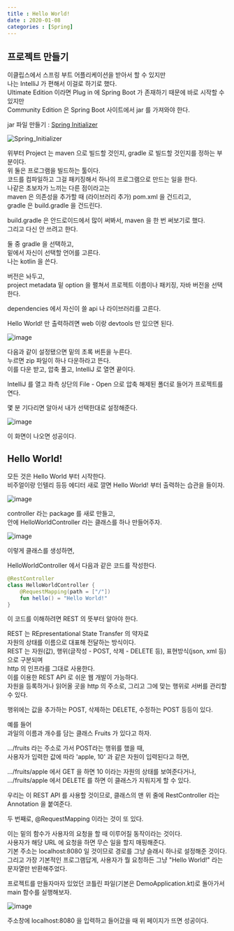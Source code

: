 ```yaml
---
title : Hello World!
date : 2020-01-08
categories : [Spring]
---
```


## 프로젝트 만들기

이클립스에서 스프링 부트 어플리케이션을 받아서 할 수 있지만  
나는 IntelliJ 가 편해서 이걸로 하기로 했다.  
Ultimate Edition 이라면 Plug in 에 Spring Boot 가 존재하기 때문에 바로 시작할 수 있지만  
Community Edition 은 Spring Boot 사이트에서 jar 를 가져와야 한다.  

jar 파일 만들기 : [Spring Initializer](https://start.spring.io/)  


![Spring_Initializer](https://user-images.githubusercontent.com/22045424/71966665-5a757200-3245-11ea-8a30-7b1ac9b4959a.png)

위부터 Project 는 maven 으로 빌드할 것인지, gradle 로 빌드할 것인지를 정하는 부분이다.  
위 둘은 프로그램을 빌드하는 툴이다.  
코드를 컴파일하고 그걸 패키징해서 하나의 프로그램으로 만드는 일을 한다.  
나같은 초보자가 느끼는 다른 점이라고는  
maven 은 의존성을 추가할 때 (라이브러리 추가) pom.xml 을 건드리고,  
gradle 은 build.gradle 을 건드린다.  

build.gradle 은 안드로이드에서 많이 써봐서, maven 을 한 번 써보기로 했다.  
그리고 다신 안 쓰려고 한다.  

둘 중 gradle 을 선택하고,  
밑에서 자신이 선택할 언어를 고른다.  
나는 kotlin 을 쓴다.  

버전은 놔두고,  
project metadata 밑 option 을 펼쳐서 프로젝트 이름이나 패키징, 자바 버전을 선택한다.  

dependencies 에서 자신이 쓸 api 나 라이브러리를 고른다.  

Hello World! 만 출력하려면 web 이랑 devtools 만 있으면 된다.  

![image](https://user-images.githubusercontent.com/22045424/71967992-7f6ae480-3247-11ea-9a3e-b15df4182925.png)

다음과 같이 설정됐으면 밑의 초록 버튼을 누른다.  
누르면 zip 파일이 하나 다운하라고 뜬다.  
이를 다운 받고, 압축 풀고, IntelliJ 로 열면 끝이다.  

IntelliJ 를 열고 좌측 상단의 File - Open 으로 압축 해제된 폴더로 들어가 프로젝트를 연다.  

몇 분 기다리면 알아서 내가 선택한대로 설정해준다.  

![image](https://user-images.githubusercontent.com/22045424/71971248-91e81c80-324d-11ea-8bf0-294e8fd8fc63.png)

이 화면이 나오면 성공이다.  


## Hello World!

모든 것은 Hello World 부터 시작한다.  
비주얼이랑 인텔리 등등 에디터 새로 깔면 Hello World! 부터 출력하는 습관을 들이자.  

![image](https://user-images.githubusercontent.com/22045424/71971411-e7bcc480-324d-11ea-8505-c0e17e96b52c.png)

controller 라는 package 를 새로 만들고,  
안에 HelloWorldController 라는 클래스를 하나 만들어주자.  

![image](https://user-images.githubusercontent.com/22045424/71971572-38ccb880-324e-11ea-81dd-2057cffc463a.png)

이렇게 클래스를 생성하면,  

HelloWorldController 에서 다음과 같은 코드를 작성한다.  


```kotlin
@RestController
class HelloWorldController {
    @RequestMapping(path = ["/"])
    fun hello() = "Hello World!"
}
```

이 코드를 이해하려면 REST 의 뜻부터 알아야 한다.  

REST 는 REpresentational State Transfer 의 약자로  
자원의 상태를 이름으로 대표해 전달하는 방식이다.  
REST 는 자원(값), 행위(글작성 - POST, 삭제 - DELETE 등), 표현방식(json, xml 등)으로 구분되며  
http 의 인프라를 그대로 사용한다.  
이를 이용한 REST API 로 쉬운 웹 개발이 가능하다.  
자원을 등록하거나 읽어올 곳을 http 의 주소로, 그리고 그에 맞는 행위로 서버를 관리할 수 있다.  

행위에는 값을 추가하는 POST, 삭제하는 DELETE, 수정하는 POST 등등이 있다.  

예를 들어  
과일의 이름과 개수를 담는 클래스 Fruits 가 있다고 하자.  

.../fruits 라는 주소로 가서 POST라는 행위를 했을 때,  
사용자가 입력한 값에 따라 'apple, 10' 과 같은 자원이 입력된다고 하면,  

.../fruits/apple 에서 GET 을 하면 10 이라는 자원의 상태를 보여준다거나,  
.../fruits/apple 에서 DELETE 를 하면 이 클래스가 지워지게 할 수 있다.  

우리는 이 REST API 를 사용할 것이므로, 클래스의 맨 위 줄에 RestController 라는 Annotation 을 붙여준다.  

두 번째로, @RequestMapping 이라는 것이 또 있다.  

이는 밑의 함수가 사용자의 요청을 할 때 이루어질 동작이라는 것이다.  
사용자가 해당 URL 에 요청을 하면 무슨 일을 할지 매핑해준다.  
기본 주소는 localhost:8080 일 것이므로 경로를 그냥 슬래시 하나로 설정해준 것이다.  
그리고 가장 기본적인 프로그램답게, 사용자가 뭘 요청하든 그냥 "Hello World!" 라는 문자열만 반환해주었다.  

프로젝트를 만들자마자 있었던 코틀린 파일(기본은 DemoApplication.kt)로 돌아가서 main 함수를 실행해보자.  

![image](https://user-images.githubusercontent.com/22045424/71973015-31f37500-3251-11ea-8b57-9a9acb800c96.png)

주소창에 localhost:8080 을 입력하고 들어갔을 때 위 페이지가 뜨면 성공이다.  
